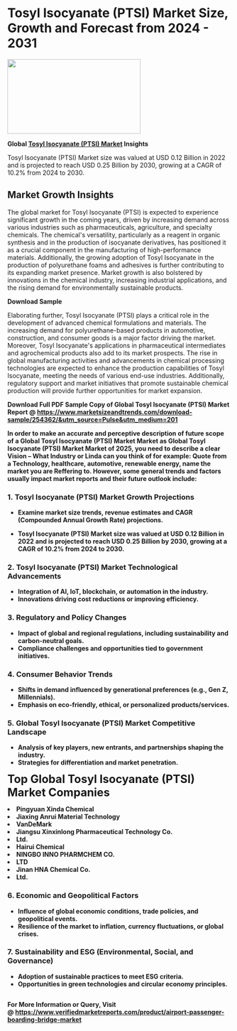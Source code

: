 <H1>Tosyl Isocyanate (PTSI) Market Size, Growth and Forecast from 2024 - 2031</H1><img class="aligncenter size-medium wp-image-584254" src="https://thirdeyenews.in/wp-content/uploads/2024/09/Global-Market-Research-300x168.jpeg" alt="" width="300" height="168" /><p><strong>Global&nbsp;<a href="https://www.marketsizeandtrends.com/download-sample/254362/&amp;utm_source=Pulse&amp;utm_medium=201">Tosyl Isocyanate (PTSI) Market</a> Insights</strong></p><p>Tosyl Isocyanate (PTSI) Market size was valued at USD 0.12 Billion in 2022 and is projected to reach USD 0.25 Billion by 2030, growing at a CAGR of 10.2% from 2024 to 2030.</p><p><h2>Market Growth Insights</h2> <p>The global market for Tosyl Isocyanate (PTSI) is expected to experience significant growth in the coming years, driven by increasing demand across various industries such as pharmaceuticals, agriculture, and specialty chemicals. The chemical's versatility, particularly as a reagent in organic synthesis and in the production of isocyanate derivatives, has positioned it as a crucial component in the manufacturing of high-performance materials. Additionally, the growing adoption of Tosyl Isocyanate in the production of polyurethane foams and adhesives is further contributing to its expanding market presence. Market growth is also bolstered by innovations in the chemical industry, increasing industrial applications, and the rising demand for environmentally sustainable products.</p> <p><strong>Download Sample</strong></p> <p>Elaborating further, Tosyl Isocyanate (PTSI) plays a critical role in the development of advanced chemical formulations and materials. The increasing demand for polyurethane-based products in automotive, construction, and consumer goods is a major factor driving the market. Moreover, Tosyl Isocyanate's applications in pharmaceutical intermediates and agrochemical products also add to its market prospects. The rise in global manufacturing activities and advancements in chemical processing technologies are expected to enhance the production capabilities of Tosyl Isocyanate, meeting the needs of various end-use industries. Additionally, regulatory support and market initiatives that promote sustainable chemical production will provide further opportunities for market expansion.</p> <p><strong></p><p><span class=""><strong>Download Full PDF Sample Copy of Global Tosyl Isocyanate (PTSI) Market Report</strong> @ <a href="https://www.marketsizeandtrends.com/download-sample/254362/&amp;utm_source=Pulse&amp;utm_medium=201" target="_blank">https://www.marketsizeandtrends.com/download-sample/254362/&amp;utm_source=Pulse&amp;utm_medium=201</a></span></p><p>In order to make an accurate and perceptive description of future scope of a Global&nbsp;Tosyl Isocyanate (PTSI) Market Market as Global&nbsp;Tosyl Isocyanate (PTSI) Market Market of 2025, you need to describe a clear Vision &ndash; What Industry or Linda can you think of for example: Quote from a Technology, healthcare, automotive, renewable energy, name the market you are Reffering to. However, some general trends and factors usually impact market reports and their future outlook include:</p><h3>1.&nbsp;<strong>Tosyl Isocyanate (PTSI) Market Growth Projections</strong></h3><ul><li>Examine market size trends, revenue estimates and CAGR (Compounded Annual Growth Rate) projections.</li><li><p>Tosyl Isocyanate (PTSI) Market size was valued at USD 0.12 Billion in 2022 and is projected to reach USD 0.25 Billion by 2030, growing at a CAGR of 10.2% from 2024 to 2030.</p></li></ul><h3>2.&nbsp;<strong>Tosyl Isocyanate (PTSI) Market Technological Advancements</strong></h3><ul><li>Integration of AI, IoT, blockchain, or automation in the industry.</li><li>Innovations driving cost reductions or improving efficiency.</li></ul><h3>3.&nbsp;<strong>Regulatory and Policy Changes</strong></h3><ul><li>Impact of global and regional regulations, including sustainability and carbon-neutral goals.</li><li>Compliance challenges and opportunities tied to government initiatives.</li></ul><h3>4.&nbsp;<strong>Consumer Behavior Trends</strong></h3><ul><li>Shifts in demand influenced by generational preferences (e.g., Gen Z, Millennials).</li><li>Emphasis on eco-friendly, ethical, or personalized products/services.</li></ul><h3>5.&nbsp;<strong>Global Tosyl Isocyanate (PTSI) Market Competitive Landscape</strong></h3><ul><li>Analysis of key players, new entrants, and partnerships shaping the industry.</li><li>Strategies for differentiation and market penetration.</li></ul><p data-pm-slice="1 1 []"><span style="color: inherit; font-family: inherit; font-size: 25px;">Top Global Tosyl Isocyanate (PTSI) Market Companies</span></p><div class="" data-test-id=""><p><li>Pingyuan Xinda Chemical</li><li> Jiaxing Anrui Material Technology</li><li> VanDeMark</li><li> Jiangsu Xinxinlong Pharmaceutical Technology Co.</li><li> Ltd.</li><li> Hairui Chemical</li><li> NINGBO INNO PHARMCHEM CO.</li><li>LTD</li><li> Jinan HNA Chemical Co.</li><li> Ltd.</li></p></div><h3>6.&nbsp;<strong>Economic and Geopolitical Factors</strong></h3><ul><li>Influence of global economic conditions, trade policies, and geopolitical events.</li><li>Resilience of the market to inflation, currency fluctuations, or global crises.</li></ul><h3>7.&nbsp;<strong>Sustainability and ESG (Environmental, Social, and Governance)</strong></h3><ul><li>Adoption of sustainable practices to meet ESG criteria.</li><li>Opportunities in green technologies and circular economy principles.</li></ul><h2><strong style="font-size: 14px;">For More Information or Query, Visit @&nbsp;</strong><a style="background-color: #ffffff; font-size: 14px;" href="https://www.marketsizeandtrends.com/report/tosyl-isocyanate-ptsi-market/" target="_blank">https://www.verifiedmarketreports.com/product/airport-passenger-boarding-bridge-market</a></h2>
